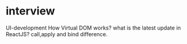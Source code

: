 # interview
UI-development
How Virtual DOM works?
what is the latest update in ReactJS?
call,apply and bind difference.

